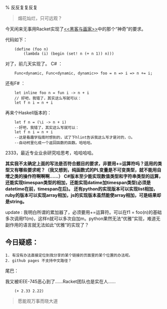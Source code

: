 % 反反复复反复

> 烟花灿烂，只可远观？

今天闲来无事用Racket实现了[<<黑客与画家>>](http://www.ruanyifeng.com/blog/2010/10/why_lisp_is_superior.html)中的那个“神奇”的要求。

代码如下：
```
    (define (foo n)
        (lambda (i) (begin (set! n (+ n 1)) n)))
```

对了，前几天实现了。
C# ：
```
    Func<dynamic, Func<dynamic, dynamic>> foo = n => i => n += i;
```

还有F# ： 
```
    let inline foo n = fun i -> n + i
    // 好吧，我错了，其实这么写就可以：
    let f n i = n + i
```
再来个Haskell版本的：
```
    let f n = (\i -> n + i)
    --好吧，我错了，其实这么写就可以：
    let f n i = n + i
    --这是看趣学指南时想到的，试了下hlint告诉我这么写才是对的，🙄。
    --自动柯里化成一个返回函数的函数。哈哈哈。
```
2333，最近专业业余研究哈思考，哈哈哈哈。
    
**其实我不太确定上面的写法是否符合题目的要求，非要用+=运算符吗？适用的类型又有哪些要求呢？（我又想到，纯函数式的PL变量是不可变类型，就不能用自增之类的操作符啊啊啊……）
C#版本至少能实现数值类型和字符串类型的运算，还能实现timespan类型的相加，还能实现datime加timespan类型(必须是datetime在前，timespan在后)。
还有python的实现版本可以实现list相加，ruby的版本可以实现array相加，js的实现版本虽然能使array相加，可是结果却是string。**

update : 我明白所谓的累加器了，必须要用+=运算符。可以在f1 = foo(n)的基础多次调用f1(m)，这样n就可以多次自加m。python果然无法“优雅”实现，难道无副作用的语言就无法如此“优雅”的实现了？
&nbsp;

## 今日疑惑：

    1. 有没有办法直接定位到我分享的某个链接的页面里的某个位置的办法呢。
    2. github pages 不支持中文路径？

尾巴：
    
我又被IEEE-745恶心到了……Racket团队也是实在人……
```
    (+ 2.33 2.22)
```
> 愿能观万事而晓大道